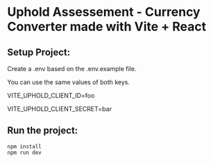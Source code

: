 # Uphold Assessement - Currency Converter made with Vite + React

## Setup Project:

Create a .env based on the .env.example file.

You can use the same values of both keys.

VITE_UPHOLD_CLIENT_ID=foo

VITE_UPHOLD_CLIENT_SECRET=bar

## Run the project:

```
npm install
npm run dev
```
